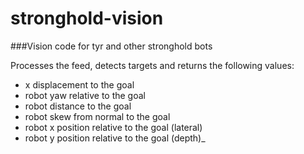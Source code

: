# stronghold-vision
###Vision code for tyr and other stronghold bots

Processes the feed, detects targets and returns the following values:
- x displacement to the goal
- robot yaw relative to the goal
- robot distance to the goal
- robot skew from normal to the goal
- robot x position relative to the goal (lateral)
- robot y position relative to the goal (depth)_